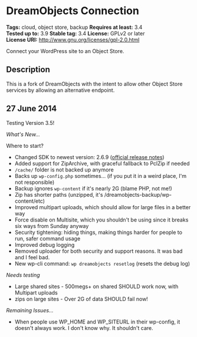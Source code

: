 # DreamObjects Connection #
**Tags:** cloud, object store, backup
**Requires at least:** 3.4  
**Tested up to:** 3.9
**Stable tag:** 3.4
**License:** GPLv2 or later  
**License URI:** http://www.gnu.org/licenses/gpl-2.0.html  

Connect your WordPress site to an Object Store.

## Description ##

This is a fork of DreamObjects with the intent to allow other Object Store services by allowing an alternative endpoint.

## 27 June 2014 ##

Testing Version 3.5!

<em>What's New...</em>

Where to start?

* Changed SDK to newest version: 2.6.9 (<a href="http://blogs.aws.amazon.com/php/post/Tx2Q8T2MTERKJS4/Release-AWS-SDK-for-PHP-Version-2-6-9">official release notes</a>)
* Added support for ZipArchive, with graceful fallback to PclZip if needed
* `/cache/` folder is not backed up anymore
* Backs up `wp-config.php` sometimes... (if you put it in a weird place, I'm not responsible)
* Backup ignores `wp-content` if it's nearly 2G (blame PHP, not me!)
* Zip has shorter paths (unzipped, it's /dreamobjects-backup/wp-content/etc)
* Improved multipart uploads, which should allow for large files in a better way
* Force disable on Multisite, which you shouldn't be using since it breaks six ways from Sunday anyway
* Security tightening: hiding things, making things harder for people to run, safer command usage
* Improved debug logging
* Removed uploader for both security and support reasons. It was bad and I feel bad.
* New wp-cli command: `wp dreamobjects resetlog` (resets the debug log)

<em>Needs testing</em>

* Large shared sites - 500megs+ on shared SHOULD work now, with Multipart uploads
* zips on large sites - Over 2G of data SHOULD fail now!

<em>Remaining Issues...</em>

* When people use WP_HOME and WP_SITEURL in their wp-config, it doesn't always work. I don't know why. It shouldn't care.

